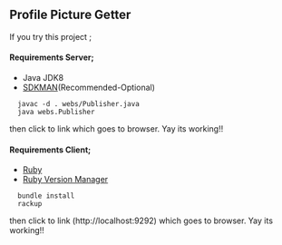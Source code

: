 ## Profile Picture Getter

If you try this project ;

#### Requirements Server;
- Java JDK8
- [SDKMAN](sdkman.io)(Recommended-Optional)

``` shell
  javac -d . webs/Publisher.java
  java webs.Publisher
```
 then click to link which goes to browser. Yay its working!!

#### Requirements Client;

- [Ruby](https://www.ruby-lang.org/)
- [Ruby Version Manager](https://rvm.io/)

``` shell
  bundle install
  rackup
```
then click to link (http://localhost:9292) which goes to browser. Yay its working!!
